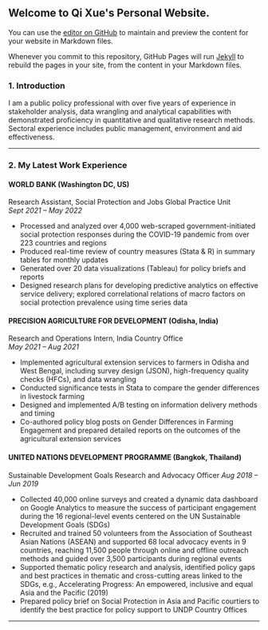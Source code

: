 ## Welcome to Qi Xue's Personal Website. 

You can use the [editor on GitHub](https://github.com/qixue92/qixue92.github.io/edit/main/README.md) to maintain and preview the content for your website in Markdown files.

Whenever you commit to this repository, GitHub Pages will run [Jekyll](https://jekyllrb.com/) to rebuild the pages in your site, from the content in your Markdown files.

### 1. Introduction

I am a public policy professional with over five years of experience in stakeholder analysis, data wrangling and analytical capabilities with demonstrated proficiency in quantitative and qualitative research methods. Sectoral experience includes public management, environment and aid effectiveness.


---

### 2. My Latest Work Experience

#### WORLD BANK (Washington DC, US)                                                                                  
Research Assistant, Social Protection and Jobs Global Practice Unit  
*Sept 2021 – May 2022*
* Processed and analyzed over 4,000 web-scraped government-initiated social protection responses during the COVID-19 pandemic from over 223 countries and regions
* Produced real-time review of country measures (Stata & R) in summary tables for monthly updates
* Generated over 20 data visualizations (Tableau) for policy briefs and reports
* Designed research plans for developing predictive analytics on effective service delivery; explored correlational relations of macro factors on social protection prevalence using time series data

#### PRECISION AGRICULTURE FOR DEVELOPMENT (Odisha, India)          
Research and Operations Intern, India Country Office                                                           
*May 2021 – Aug 2021*
* Implemented agricultural extension services to farmers in Odisha and West Bengal, including survey design (JSON), high-frequency quality checks (HFCs), and data wrangling
* Conducted significance tests in Stata to compare the gender differences in livestock farming
* Designed and implemented A/B testing on information delivery methods and timing
* Co-authored policy blog posts on Gender Differences in Farming Engagement and prepared detailed reports on the outcomes of the agricultural extension services

#### UNITED NATIONS DEVELOPMENT PROGRAMME (Bangkok, Thailand)                                      
Sustainable Development Goals Research and Advocacy Officer
*Aug 2018 – Jun 2019*                  
* Collected 40,000 online surveys and created a dynamic data dashboard on Google Analytics to measure the success of participant engagement during the 16 regional-level events centered on the UN Sustainable Development Goals (SDGs)
* Recruited and trained 50 volunteers from the Association of Southeast Asian Nations (ASEAN) and supported 68 local advocacy events in 9 countries, reaching 11,500 people through online and offline outreach methods and guided over 3,500 participants during regional events
* Supported thematic policy research and analysis, identified policy gaps and best practices in thematic and cross-cutting areas linked to the SDGs, e.g., Accelerating Progress: An empowered, inclusive and equal Asia and the Pacific (2019)
* Prepared policy brief on Social Protection in Asia and Pacific courtiers to identify the best practice for policy support to UNDP Country Offices


---



